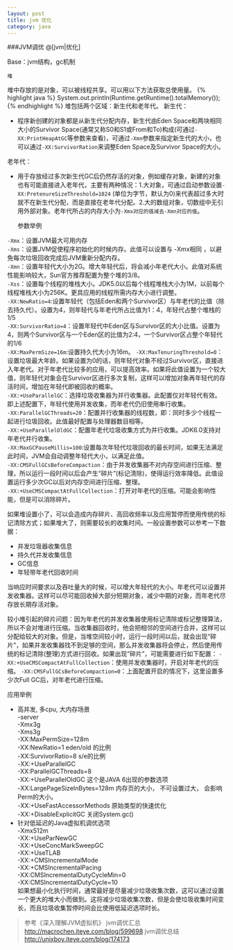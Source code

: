 ```yaml
---
layout: post
title: jvm 优化
category: java
---
```

###JVM调优
@[jvm|优化]

Base：jvm结构，gc机制

    堆
    
堆中存放的是对象，可以被线程共享。可以用以下方法获取总使用量。
{% highlight java %}
System.out.println(Runtime.getRuntime().totalMemory());
{% endhighlight %}
堆包括两个区域：新生代和老年代。
新生代：
- 程序新创建的对象都是从新生代分配内存，新生代由Eden Space和两块相同大小的Survivor Space(通常又称S0和S1或From和To)构成(可通过`-XX:PrintHeapAtGC`等参数来查看)，可通过`-Xmn`参数来指定新生代的大小，也可以通过`-XX:SurvivorRation`来调整Eden Space及Survivor Space的大小。

老年代：
- 用于存放经过多次新生代GC后仍然存活的对象，例如缓存对象，新建的对象也有可能直接进入老年代，主要有两种情况：1.大对象，可通过启动参数设置`-XX:PretenureSizeThreshold=1024` (单位为字节，默认为0)来代表超过多大时就不在新生代分配，而是直接在老年代分配。2.大的数组对象，切数组中无引用外部对象。老年代所占的内存大小为`-Xmx对应的值减去-Xmn对应的值`。


    参数举例
    
`-Xmx`：设置JVM最大可用内存  
`-Xms`：设置JVM促使程序初始化的时候内存。此值可以设置与 -Xmx相同 ，以避免每次垃圾回收完成后JVM重新分配内存。  
`-Xmn`：设置年轻代大小为2G。增大年轻代后，将会减小年老代大小。此值对系统性能影响较大，Sun官方推荐配置为整个堆的3/8。  
`-Xss`：设置每个线程的堆栈大小。JDK5.0以后每个线程堆栈大小为1M，以前每个线程堆栈大小为256K。更具应用的线程所需内存大小进行调整。  
`-XX:NewRatio=4`:设置年轻代（包括Eden和两个Survivor区）与年老代的比值（除去持久代）。设置为4，则年轻代与年老代所占比值为1：4，年轻代占整个堆栈的1/5  
`-XX:SurvivorRatio=4`：设置年轻代中Eden区与Survivor区的大小比值。设置为4，则两个Survivor区与一个Eden区的比值为2:4，一个Survivor区占整个年轻代的1/6  
`-XX:MaxPermSize=16m`:设置持久代大小为16m。
`-XX:MaxTenuringThreshold=0`：设置垃圾最大年龄。如果设置为0的话，则年轻代对象不经过Survivor区，直接进入年老代。对于年老代比较多的应用，可以提高效率。如果将此值设置为一个较大值，则年轻代对象会在Survivor区进行多次复制，这样可以增加对象再年轻代的存活时间，增加在年轻代即被回收的概率。  
`-XX:+UseParallelGC`：选择垃圾收集器为并行收集器。此配置仅对年轻代有效。即上述配置下，年轻代使用并发收集，而年老代仍旧使用串行收集。  
`-XX:ParallelGCThreads=20`：配置并行收集器的线程数，即：同时多少个线程一起进行垃圾回收。此值最好配置与处理器数目相等。  
`-XX:+UseParallelOldGC`：配置年老代垃圾收集方式为并行收集。JDK6.0支持对年老代并行收集。  
`-XX:MaxGCPauseMillis=100`:设置每次年轻代垃圾回收的最长时间，如果无法满足此时间，JVM会自动调整年轻代大小，以满足此值。  
`-XX:CMSFullGCsBeforeCompaction`：由于并发收集器不对内存空间进行压缩、整理，所以运行一段时间以后会产生“碎片”(标记清除)，使得运行效率降低。此值设置运行多少次GC以后对内存空间进行压缩、整理。  
`-XX:+UseCMSCompactAtFullCollection`：打开对年老代的压缩。可能会影响性能，但是可以消除碎片。  

如果堆设置小了，可以会造成内存碎片、高回收频率以及应用暂停而使用传统的标记清除方式；如果堆大了，则需要较长的收集时间。一般设置参数可以参考一下数据：

 - 并发垃圾器收集信息 
 - 持久代并发收集信息
 - GC信息
 - 年轻带年老代回收时间

当响应时间要求以及吞吐量大的时候，可以增大年轻代的大小。年老代可以设置并发收集器。这样可以尽可能回收掉大部分短期对象，减少中期的对象，而年老代尽存放长期存活对象。



较小堆引起的碎片问题：因为年老代的并发收集器使用标记清除或标记整理算法，所以不会对堆进行压缩。当收集器回收时，他会把相邻的空间进行合并，这样可以分配给较大的对象。但是，当堆空间较小时，运行一段时间以后，就会出现“碎片”，如果并发收集器找不到足够的空间，那么并发收集器将会停止，然后使用传统的标记清除(整理)方式进行回收。如果出现“碎片”，可能需要进行如下配置：
`-XX:+UseCMSCompactAtFullCollection`：使用并发收集器时，开启对年老代的压缩。
`-XX:CMSFullGCsBeforeCompaction=0`：上面配置开启的情况下，这里设置多少次Full GC后，对年老代进行压缩。  

应用举例  












- 高并发, 多cpu, 大内存场景   
-server   
-Xmx3g  
-Xms3g  
-XX:MaxPermSize=128m  
-XX:NewRatio=1  eden/old 的比例  
-XX:SurvivorRatio=8  s/e的比例  
-XX:+UseParallelGC  
-XX:ParallelGCThreads=8  
-XX:+UseParallelOldGC  这个是JAVA 6出现的参数选项  
-XX:LargePageSizeInBytes=128m 内存页的大小， 不可设置过大， 会影响Perm的大小。  
-XX:+UseFastAccessorMethods 原始类型的快速优化   
-XX:+DisableExplicitGC  关闭System.gc()   
- 针对低延迟的Java虚拟机调优选项   
-Xmx512m   
-XX:+UseParNewGC  
-XX:+UseConcMarkSweepGC  
-XX:+UseTLAB  
-XX:+CMSIncrementalMode  
-XX:+CMSIncrementalPacing   
-XX:CMSIncrementalDutyCycleMin=0  
-XX:CMSIncrementalDutyCycle=10  
如果想最小化执行时间，通常最好是尽量减少垃圾收集次数，这可以通过设置一个更大的堆大小而做到。这将减少垃圾收集次数，但是会使垃圾收集时间变长，而且垃圾收集暂停时间会比使用低延迟选项时长。 

>参考《深入理解JVM虚拟机》
jvm调优汇总 http://macrochen.iteye.com/blog/599698
jvm调优总结 http://unixboy.iteye.com/blog/174173